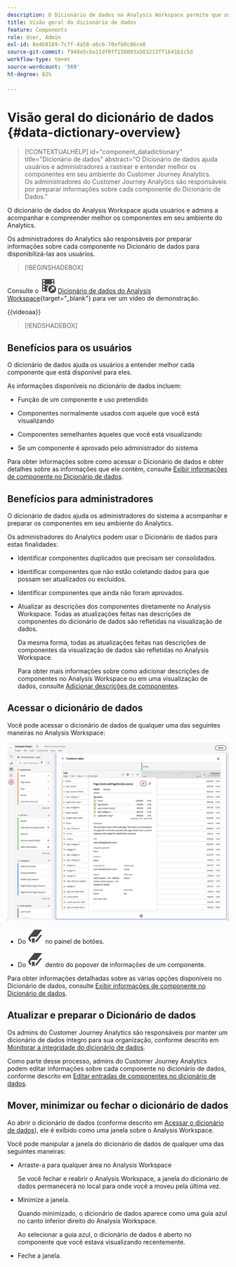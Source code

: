 ```yaml
---
description: O Dicionário de dados no Analysis Workspace permite que os usuários catalogem e acompanhem os vários componentes do Analysis Workspace, incluindo o uso pretendido, que está aprovado, quais são duplicatas e assim por diante.
title: Visão geral do dicionário de dados
feature: Components
role: User, Admin
exl-id: 8e4b8169-7c7f-4a58-a6c6-70efb0c86ce8
source-git-commit: f940e5cba11df0ff158093a503213ff1641b1c5d
workflow-type: tm+mt
source-wordcount: '569'
ht-degree: 82%

---
```


# Visão geral do dicionário de dados {#data-dictionary-overview}

<!-- markdownlint-disable MD034 -->

>[!CONTEXTUALHELP]
>id="component_datadictionary"
>title="Dicionário de dados"
>abstract="O Dicionário de dados ajuda usuários e administradores a rastrear e entender melhor os componentes em seu ambiente do Customer Journey Analytics. <br/>Os administradores do Customer Journey Analytics são responsáveis por preparar informações sobre cada componente do Dicionário de Dados."

<!-- markdownlint-enable MD034 -->


O dicionário de dados do Analysis Workspace ajuda usuários e admins a acompanhar e compreender melhor os componentes em seu ambiente do Analytics.

Os administradores do Analytics são responsáveis por preparar informações sobre cada componente no Dicionário de dados para disponibilizá-las aos usuários.


>[!BEGINSHADEBOX]

Consulte o ![VideoCheckedOut](/help/assets/icons/VideoCheckedOut.svg) [Dicionário de dados do Analysis Workspace](https://video.tv.adobe.com/v/3418028/?quality=12&learn=on){target="_blank"} para ver um vídeo de demonstração.

{{videoaa}}

>[!ENDSHADEBOX]



## Benefícios para os usuários

O dicionário de dados ajuda os usuários a entender melhor cada componente que está disponível para eles.

As informações disponíveis no dicionário de dados incluem:

* Função de um componente e uso pretendido

* Componentes normalmente usados com aquele que você está visualizando

* Componentes semelhantes àqueles que você está visualizando

* Se um componente é aprovado pelo administrador do sistema

Para obter informações sobre como acessar o Dicionário de dados e obter detalhes sobre as informações que ele contém, consulte [Exibir informações de componente no Dicionário de dados](/help/components/data-dictionary/view-data-dictionary.md).

## Benefícios para administradores

O dicionário de dados ajuda os administradores do sistema a acompanhar e preparar os componentes em seu ambiente do Analytics.

Os administradores do Analytics podem usar o Dicionário de dados para estas finalidades:

* Identificar componentes duplicados que precisam ser consolidados.

* Identificar componentes que não estão coletando dados para que possam ser atualizados ou excluídos.

* Identificar componentes que ainda não foram aprovados.

* Atualizar as descrições dos componentes diretamente no Analysis Workspace. Todas as atualizações feitas nas descrições de componentes do dicionário de dados são refletidas na visualização de dados.

  Da mesma forma, todas as atualizações feitas nas descrições de componentes da visualização de dados são refletidas no Analysis Workspace.

  Para obter mais informações sobre como adicionar descrições de componentes no Analysis Workspace ou em uma visualização de dados, consulte [Adicionar descrições de componentes](/help/components/add-component-descriptions.md).

## Acessar o dicionário de dados

Você pode acessar o dicionário de dados de qualquer uma das seguintes maneiras no Analysis Workspace:

![Ícone do dicionário de dados no painel esquerdo](assets/data-dictionary-access.png)

* Do ![marcador](/help/assets/icons/Bookmark.svg) no painel de botões.



* Do ![marcador](/help/assets/icons/Bookmark.svg) dentro do popover de informações de um componente.


Para obter informações detalhadas sobre as várias opções disponíveis no Dicionário de dados, consulte [Exibir informações de componente no Dicionário de dados](/help/components/data-dictionary/view-data-dictionary.md).

## Atualizar e preparar o Dicionário de dados

Os admins do Customer Journey Analytics são responsáveis por manter um dicionário de dados íntegro para sua organização, conforme descrito em [Monitorar a integridade do dicionário de dados](/help/components/data-dictionary/monitor-data-dictionary-health.md).

Como parte desse processo, admins do Customer Journey Analytics podem editar informações sobre cada componente no dicionário de dados, conforme descrito em [Editar entradas de componentes no dicionário de dados](/help/components/data-dictionary/edit-entries-data-dictionary.md).

## Mover, minimizar ou fechar o dicionário de dados

Ao abrir o dicionário de dados (conforme descrito em [Acessar o dicionário de dados](#access-the-data-dictionary)), ele é exibido como uma janela sobre o Analysis Workspace.

Você pode manipular a janela do dicionário de dados de qualquer uma das seguintes maneiras:

* Arraste-a para qualquer área no Analysis Workspace

  Se você fechar e reabrir o Analysis Workspace, a janela do dicionário de dados permanecerá no local para onde você a moveu pela última vez. <!--True?-->

* Minimize a janela.

  Quando minimizado, o dicionário de dados aparece como uma guia azul no canto inferior direito do Analysis Workspace.

  Ao selecionar a guia azul, o dicionário de dados é aberto no componente que você estava visualizando recentemente.

* Feche a janela.
